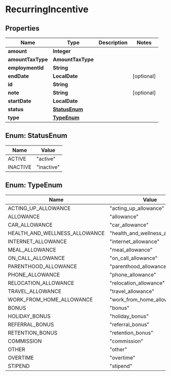 

# RecurringIncentive


## Properties

| Name | Type | Description | Notes |
|------------ | ------------- | ------------- | -------------|
|**amount** | **Integer** |  |  |
|**amountTaxType** | **AmountTaxType** |  |  |
|**employmentId** | **String** |  |  |
|**endDate** | **LocalDate** |  |  [optional] |
|**id** | **String** |  |  |
|**note** | **String** |  |  [optional] |
|**startDate** | **LocalDate** |  |  |
|**status** | [**StatusEnum**](#StatusEnum) |  |  |
|**type** | [**TypeEnum**](#TypeEnum) |  |  |



## Enum: StatusEnum

| Name | Value |
|---- | -----|
| ACTIVE | &quot;active&quot; |
| INACTIVE | &quot;inactive&quot; |



## Enum: TypeEnum

| Name | Value |
|---- | -----|
| ACTING_UP_ALLOWANCE | &quot;acting_up_allowance&quot; |
| ALLOWANCE | &quot;allowance&quot; |
| CAR_ALLOWANCE | &quot;car_allowance&quot; |
| HEALTH_AND_WELLNESS_ALLOWANCE | &quot;health_and_wellness_allowance&quot; |
| INTERNET_ALLOWANCE | &quot;internet_allowance&quot; |
| MEAL_ALLOWANCE | &quot;meal_allowance&quot; |
| ON_CALL_ALLOWANCE | &quot;on_call_allowance&quot; |
| PARENTHOOD_ALLOWANCE | &quot;parenthood_allowance&quot; |
| PHONE_ALLOWANCE | &quot;phone_allowance&quot; |
| RELOCATION_ALLOWANCE | &quot;relocation_allowance&quot; |
| TRAVEL_ALLOWANCE | &quot;travel_allowance&quot; |
| WORK_FROM_HOME_ALLOWANCE | &quot;work_from_home_allowance&quot; |
| BONUS | &quot;bonus&quot; |
| HOLIDAY_BONUS | &quot;holiday_bonus&quot; |
| REFERRAL_BONUS | &quot;referral_bonus&quot; |
| RETENTION_BONUS | &quot;retention_bonus&quot; |
| COMMISSION | &quot;commission&quot; |
| OTHER | &quot;other&quot; |
| OVERTIME | &quot;overtime&quot; |
| STIPEND | &quot;stipend&quot; |



